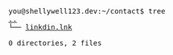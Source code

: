 <pre>
you@shellywell123.dev:~/contact$ tree
<a href="https://shellywell123.dev">..</a>
└── <a href="https://www.linkedin.com/in/ben-shellswell/">linkdin.lnk</a>

0 directories, 2 files
</pre>